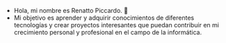 - Hola, mi nombre es Renatto Piccardo. 👋 
- Mi objetivo es aprender y adquirir conocimientos de diferentes tecnologías y crear proyectos interesantes que puedan contribuir en mi crecimiento personal y profesional en el campo de la informática.
